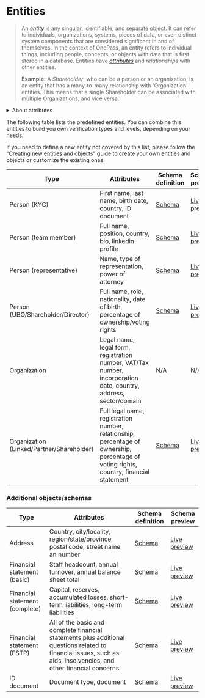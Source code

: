 # Entities

> An [_entity_](../core-concepts-and-definitions.md#entity) is any singular, identifiable, and separate object. It can refer to individuals, organizations, systems, pieces of data, or even distinct system components that are considered significant in and of themselves. In the context of OnePass, an entity refers to individual things, including people, concepts, or objects with data that is first stored in a database. Entities have [_attributes_](../core-concepts-and-definitions.md#entity-attributes) and _relationships_ with other entities.
>
> **Example:** A _Shareholder_, who can be a person or an organization, is an entity that has a many-to-many relationship with 'Organization' entities. This means that a single Shareholder can be associated with multiple Organizations, and vice versa.

<details>

<summary>About attributes</summary>

The _attributes_ of an entity are its characteristics or traits that describe the entity. For example, the _Shareholder>Person_ entity type has the following attributes:

* `type`: String ("person")
* `full_name`: String
* `role`: Array of Strings (e.g. \["director", "shareholder", "other"])
* `birth_date`: Date
* `ownership_percentage`: Number

</details>

The following table lists the predefined entities.  You can combine this entities to build you own verification types and levels, depending on your needs.

If you need to define a new entity not covered by this list, please follow the "[Creating new entities and objects](../guides/creating-new-entities-and-objects.md)" guide to create your own entities and objects or customize the existing ones.



<table data-full-width="true"><thead><tr><th>Type</th><th>Attributes</th><th>Schema definition</th><th>Schema preview</th></tr></thead><tbody><tr><td>Person (KYC)</td><td>First name, last name, birth date, country, ID document  </td><td><a href="https://crm-testbed.getonepass.eu/schemas/5d9717da21d742ea9e6a653c/builder">Schema</a></td><td><a href="https://crm-testbed.getonepass.eu/f/5d9717da21d742ea9e6a653c">Live preview</a></td></tr><tr><td>Person (team member)</td><td>Full name, position, country, bio, linkedin profile</td><td><a href="https://crm-testbed.getonepass.eu/schemas/9a2f18cd447b7dccc95a9230/builder">Schema</a></td><td><a href="https://crm-testbed.getonepass.eu/f/9a2f18cd447b7dccc95a9230">Live preview</a></td></tr><tr><td>Person (representative)</td><td>Name, type of representation, power of attorney</td><td><a href="https://crm-testbed.getonepass.eu/schemas/ccbc957c9a0ef9da9eae9aff/builder">Schema</a></td><td><a href="https://crm-testbed.getonepass.eu/f/ccbc957c9a0ef9da9eae9aff">Live preview</a></td></tr><tr><td>Person (UBO/Shareholder/Director)</td><td>Full name, role, nationality, date of birth, percentage of ownership/voting rights</td><td><a href="https://crm-testbed.getonepass.eu/schemas/3d73fc5a3c706279be6fa3d7/builder">Schema</a></td><td><a href="https://crm-testbed.getonepass.eu/f/3d73fc5a3c706279be6fa3d7">Live preview</a></td></tr><tr><td>Organization</td><td>Legal name, legal form, registration number, VAT/Tax number, incorporation date, country, address, sector/domain</td><td>N/A</td><td>N/A</td></tr><tr><td>Organization (Linked/Partner/Shareholder)</td><td>Full legal name, registration number, relationship, percentage of ownership, percentage of voting rights, country, financial statement</td><td><a href="https://crm-testbed.getonepass.eu/schemas/7df338d498de17d061fa88c2/builder">Schema</a></td><td><a href="https://crm-testbed.getonepass.eu/f/7df338d498de17d061fa88c2">Live preview</a></td></tr></tbody></table>



### Additional objects/schemas

<table data-full-width="true"><thead><tr><th>Type</th><th>Attributes</th><th>Schema definition</th><th>Schema preview</th></tr></thead><tbody><tr><td>Address</td><td>Country, city/locality, region/state/province, postal code, street name an number</td><td><a href="https://crm-testbed.getonepass.eu/schemas/ff080a9bbe3f5a6ff55e216a/builder">Schema</a></td><td><a href="https://crm-testbed.getonepass.eu/f/ff080a9bbe3f5a6ff55e216a">Live preview</a></td></tr><tr><td>Financial statement (basic)</td><td>Staff headcount, annual turnover, annual balance sheet total</td><td><a href="https://crm-testbed.getonepass.eu/schemas/10df3dd3032f72807ec8f894">Schema</a></td><td><a href="https://crm-testbed.getonepass.eu/f/10df3dd3032f72807ec8f894">Live preview</a></td></tr><tr><td>Financial statement (complete)</td><td>Capital, reserves, accumulated losses, short-term liabilities, long-term liabilities</td><td><a href="https://crm-testbed.getonepass.eu/schemas/efda7e3445558f12863b667c">Schema</a> </td><td><a href="https://crm-testbed.getonepass.eu/f/efda7e3445558f12863b667c">Live preview</a></td></tr><tr><td>Financial statement (FSTP)</td><td>All of the basic and complete financial statements plus additional questions related to financial issues, such as aids, insolvencies, and other financial concerns.</td><td><a href="https://crm-testbed.getonepass.eu/schemas/f4aabd3b1986af0d46ca1688">Schema</a></td><td><a href="https://crm-testbed.getonepass.eu/f/f4aabd3b1986af0d46ca1688">Live preview</a></td></tr><tr><td>ID document</td><td>Document type, document</td><td><a href="https://crm-testbed.getonepass.eu/schemas/7cd0690611d3345ffac98688/builder">Schema</a></td><td><a href="https://crm-testbed.getonepass.eu/f/7cd0690611d3345ffac98688">Live preview</a></td></tr></tbody></table>
